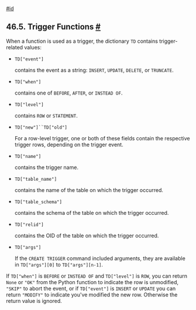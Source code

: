 [#id](#PLPYTHON-TRIGGER)

## 46.5. Trigger Functions [#](#PLPYTHON-TRIGGER)



When a function is used as a trigger, the dictionary `TD` contains trigger-related values:

* `TD["event"]`

  contains the event as a string: `INSERT`, `UPDATE`, `DELETE`, or `TRUNCATE`.

* `TD["when"]`

  contains one of `BEFORE`, `AFTER`, or `INSTEAD OF`.

* `TD["level"]`

  contains `ROW` or `STATEMENT`.

* `TD["new"]``TD["old"]`

  For a row-level trigger, one or both of these fields contain the respective trigger rows, depending on the trigger event.

* `TD["name"]`

  contains the trigger name.

* `TD["table_name"]`

  contains the name of the table on which the trigger occurred.

* `TD["table_schema"]`

  contains the schema of the table on which the trigger occurred.

* `TD["relid"]`

  contains the OID of the table on which the trigger occurred.

* `TD["args"]`

  If the `CREATE TRIGGER` command included arguments, they are available in `TD["args"][0]` to `TD["args"][n-1]`.

If `TD["when"]` is `BEFORE` or `INSTEAD OF` and `TD["level"]` is `ROW`, you can return `None` or `"OK"` from the Python function to indicate the row is unmodified, `"SKIP"` to abort the event, or if `TD["event"]` is `INSERT` or `UPDATE` you can return `"MODIFY"` to indicate you've modified the new row. Otherwise the return value is ignored.